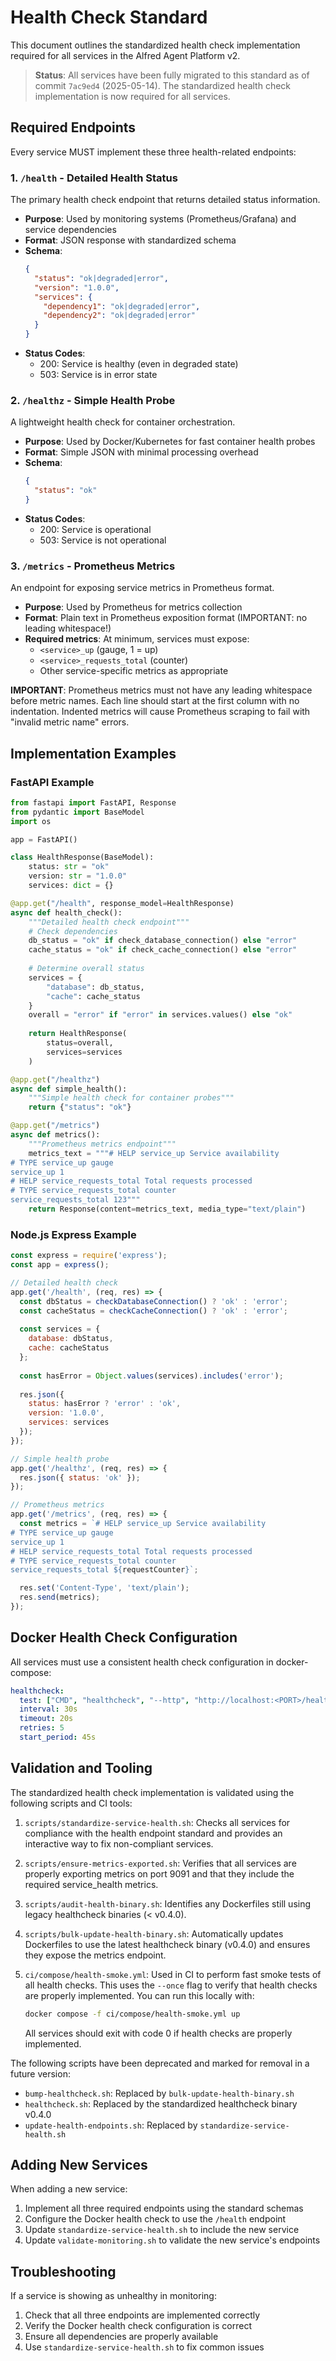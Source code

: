 # Health Check Standard

This document outlines the standardized health check implementation required for all services in the Alfred Agent Platform v2.

> **Status**: All services have been fully migrated to this standard as of commit `7ac9ed4` (2025-05-14). The standardized health check implementation is now required for all services.

## Required Endpoints

Every service MUST implement these three health-related endpoints:

### 1. `/health` - Detailed Health Status

The primary health check endpoint that returns detailed status information.

- **Purpose**: Used by monitoring systems (Prometheus/Grafana) and service dependencies
- **Format**: JSON response with standardized schema
- **Schema**:
  ```json
  {
    "status": "ok|degraded|error",
    "version": "1.0.0",
    "services": {
      "dependency1": "ok|degraded|error",
      "dependency2": "ok|degraded|error"
    }
  }
  ```
- **Status Codes**:
  - 200: Service is healthy (even in degraded state)
  - 503: Service is in error state

### 2. `/healthz` - Simple Health Probe

A lightweight health check for container orchestration.

- **Purpose**: Used by Docker/Kubernetes for fast container health probes
- **Format**: Simple JSON with minimal processing overhead
- **Schema**:
  ```json
  {
    "status": "ok"
  }
  ```
- **Status Codes**:
  - 200: Service is operational
  - 503: Service is not operational

### 3. `/metrics` - Prometheus Metrics

An endpoint for exposing service metrics in Prometheus format.

- **Purpose**: Used by Prometheus for metrics collection
- **Format**: Plain text in Prometheus exposition format (IMPORTANT: no leading whitespace!)
- **Required metrics**: At minimum, services must expose:
  - `<service>_up` (gauge, 1 = up)
  - `<service>_requests_total` (counter)
  - Other service-specific metrics as appropriate

**IMPORTANT**: Prometheus metrics must not have any leading whitespace before metric names. Each line should start at the first column with no indentation. Indented metrics will cause Prometheus scraping to fail with "invalid metric name" errors.

## Implementation Examples

### FastAPI Example

```python
from fastapi import FastAPI, Response
from pydantic import BaseModel
import os

app = FastAPI()

class HealthResponse(BaseModel):
    status: str = "ok"
    version: str = "1.0.0"
    services: dict = {}

@app.get("/health", response_model=HealthResponse)
async def health_check():
    """Detailed health check endpoint"""
    # Check dependencies
    db_status = "ok" if check_database_connection() else "error"
    cache_status = "ok" if check_cache_connection() else "error"
    
    # Determine overall status
    services = {
        "database": db_status,
        "cache": cache_status
    }
    overall = "error" if "error" in services.values() else "ok"
    
    return HealthResponse(
        status=overall,
        services=services
    )

@app.get("/healthz")
async def simple_health():
    """Simple health check for container probes"""
    return {"status": "ok"}

@app.get("/metrics")
async def metrics():
    """Prometheus metrics endpoint"""
    metrics_text = """# HELP service_up Service availability
# TYPE service_up gauge
service_up 1
# HELP service_requests_total Total requests processed
# TYPE service_requests_total counter
service_requests_total 123"""
    return Response(content=metrics_text, media_type="text/plain")
```

### Node.js Express Example

```javascript
const express = require('express');
const app = express();

// Detailed health check
app.get('/health', (req, res) => {
  const dbStatus = checkDatabaseConnection() ? 'ok' : 'error';
  const cacheStatus = checkCacheConnection() ? 'ok' : 'error';
  
  const services = {
    database: dbStatus,
    cache: cacheStatus
  };
  
  const hasError = Object.values(services).includes('error');
  
  res.json({
    status: hasError ? 'error' : 'ok',
    version: '1.0.0',
    services: services
  });
});

// Simple health probe
app.get('/healthz', (req, res) => {
  res.json({ status: 'ok' });
});

// Prometheus metrics
app.get('/metrics', (req, res) => {
  const metrics = `# HELP service_up Service availability
# TYPE service_up gauge
service_up 1
# HELP service_requests_total Total requests processed
# TYPE service_requests_total counter
service_requests_total ${requestCounter}`;

  res.set('Content-Type', 'text/plain');
  res.send(metrics);
});
```

## Docker Health Check Configuration

All services must use a consistent health check configuration in docker-compose:

```yaml
healthcheck:
  test: ["CMD", "healthcheck", "--http", "http://localhost:<PORT>/health"]
  interval: 30s
  timeout: 20s
  retries: 5
  start_period: 45s
```

## Validation and Tooling

The standardized health check implementation is validated using the following scripts and CI tools:

1. `scripts/standardize-service-health.sh`: Checks all services for compliance with the health endpoint standard and provides an interactive way to fix non-compliant services.

2. `scripts/ensure-metrics-exported.sh`: Verifies that all services are properly exporting metrics on port 9091 and that they include the required service_health metrics.

3. `scripts/audit-health-binary.sh`: Identifies any Dockerfiles still using legacy healthcheck binaries (< v0.4.0).

4. `scripts/bulk-update-health-binary.sh`: Automatically updates Dockerfiles to use the latest healthcheck binary (v0.4.0) and ensures they expose the metrics endpoint.

5. `ci/compose/health-smoke.yml`: Used in CI to perform fast smoke tests of all health checks. This uses the `--once` flag to verify that health checks are properly implemented. You can run this locally with:
   ```bash
   docker compose -f ci/compose/health-smoke.yml up
   ```
   All services should exit with code 0 if health checks are properly implemented.

The following scripts have been deprecated and marked for removal in a future version:

- `bump-healthcheck.sh`: Replaced by `bulk-update-health-binary.sh`
- `healthcheck.sh`: Replaced by the standardized healthcheck binary v0.4.0
- `update-health-endpoints.sh`: Replaced by `standardize-service-health.sh`

## Adding New Services

When adding a new service:

1. Implement all three required endpoints using the standard schemas
2. Configure the Docker health check to use the `/health` endpoint
3. Update `standardize-service-health.sh` to include the new service
4. Update `validate-monitoring.sh` to validate the new service's endpoints

## Troubleshooting

If a service is showing as unhealthy in monitoring:

1. Check that all three endpoints are implemented correctly
2. Verify the Docker health check configuration is correct
3. Ensure all dependencies are properly available
4. Use `standardize-service-health.sh` to fix common issues